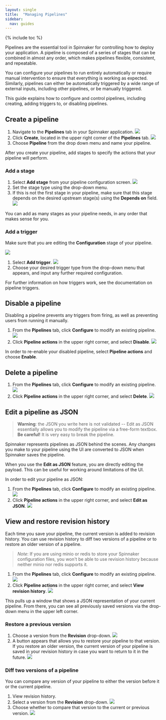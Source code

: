 ```yaml
---
layout: single
title:  "Managing Pipelines"
sidebar:
  nav: guides
---
```


{% include toc %}

Pipelines are the essential tool in Spinnaker for controlling how to deploy your
application. A pipeline is composed of a series of stages that can be combined
in almost any order, which makes pipelines flexible, consistent, and repeatable.

You can configure your pipelines to run entirely automatically or require manual
intervention to ensure that everything is working as expected. Similarly,
pipelines can either be automatically triggered by a wide range of external
inputs, including other pipelines, or be manually triggered.

This guide explains how to configure and control pipelines, including creating,
adding triggers to, or disabling pipelines.

## Create a pipeline
1. Navigate to the **Pipelines** tab in your Spinnaker application.
  ![](images/pipelines-tab.png)
2. Click **Create**, located in the upper right corner of the **Pipelines** tab.
  ![](images/create.png)
3. Choose **Pipeline** from the drop down menu and name your pipeline.

After you create your pipeline, add stages to specify the actions that your
pipeline will perform.

### Add a stage

1. Select **Add stage** from your pipeline configuration screen.
  ![](images/add-stage.png)
2. Set the stage type using the drop-down menu.
3. If this is not the first stage in your pipeline, make sure that this stage
depends on the desired upstream stage(s) using the **Depends on** field.
  ![](images/stage-depends-on.png)

You can add as many stages as your pipeline needs, in any order that makes sense
for you.

### Add a trigger

Make sure that you are editing the **Configuration** stage of your pipeline.

![](images/configuration-stage.png)

1. Select **Add trigger**.
  ![](images/add-trigger.png)
2. Choose your desired trigger type from the drop-down menu that appears, and
input any further required configuration.

For further information on how triggers work, see the documentation on pipeline
triggers.
<!-- TODO(nhayes): link here to pipeline triggers overview once it exists. -->

## Disable a pipeline

Disabling a pipeline prevents any triggers from firing, as well as preventing
users from running it manually.

1. From the **Pipelines** tab, click **Configure** to modify an existing
pipeline.
  ![](images/select-configure.png)
2. Click **Pipeline actions** in the upper right corner, and select **Disable**.
  ![](images/pipeline-actions.png)

In order to re-enable your disabled pipeline, select **Pipeline actions** and
choose **Enable**.

## Delete a pipeline

1. From the **Pipelines** tab, click **Configure** to modify an existing
pipeline.
  ![](images/select-configure.png)
2. Click **Pipeline actions** in the upper right corner, and select **Delete**.
  ![](images/pipeline-actions.png)

## Edit a pipeline as JSON

> **Warning**: the JSON you write here is not validated -- Edit as JSON
essentially allows you to modify the pipeline via a free-form textbox. **Be
careful!** It is very easy to break the pipeline.

Spinnaker represents pipelines as JSON behind the scenes. Any changes you make
to your pipeline using the UI are converted to JSON when Spinnaker saves the
pipeline.

When you use the **Edit as JSON** feature, you are directly editing the payload.
This can be useful for working around limitations of the UI.

In order to edit your pipeline as JSON:

1. From the **Pipelines** tab, click **Configure** to modify an existing
pipeline.
  ![](images/select-configure.png)
2. Click **Pipeline actions** in the upper right corner, and select
**Edit as JSON**.
  ![](images/pipeline-actions.png)

## View and restore revision history

Each time you save your pipeline, the current version is added to revision
history. You can use revision history to diff two versions of a pipeline or to
restore an older version of a pipeline.

> *Note*: If you are using minio or redis to store your Spinnaker configuration
files, you won't be able to use revision history because neither minio nor redis
supports it.

1. From the **Pipelines** tab, click **Configure** to modify an existing
pipeline.
  ![](images/select-configure.png)
2. Click **Pipeline actions** in the upper right corner, and select
**View revision history**.
  ![](images/pipeline-actions.png)

This pulls up a window that shows a JSON representation of your current
pipeline. From there, you can see all previously saved versions via the
drop-down menu in the upper left corner.

### Restore a previous version

1. Choose a version from the **Revision** drop-down.
  ![](images/revision-history.png)
2. A button appears that allows you to restore your pipeline to that version. If
you restore an older version, the current version of your pipeline is saved in
your revision history in case you want to return to it in the future.
  ![](images/restore-revision.png)

### Diff two versions of a pipeline

You can compare any version of your pipeline to either the version before it or
the current pipeline.

1. View revision history.
2. Select a version from the **Revision** drop-down.
  ![](images/revision-history.png)
3. Choose whether to compare that version to the current or previous version.
  ![](images/compare-version.png)
